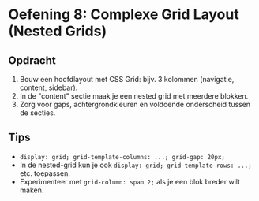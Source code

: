 # Oefening 8: Complexe Grid Layout (Nested Grids)

## Opdracht

1. Bouw een hoofdlayout met CSS Grid: bijv. 3 kolommen (navigatie, content, sidebar).
2. In de "content" sectie maak je een nested grid met meerdere blokken.
3. Zorg voor gaps, achtergrondkleuren en voldoende onderscheid tussen de secties.

## Tips

- `display: grid; grid-template-columns: ...; grid-gap: 20px;`
- In de nested-grid kun je ook `display: grid; grid-template-rows: ...;` etc. toepassen.
- Experimenteer met `grid-column: span 2;` als je een blok breder wilt maken.
